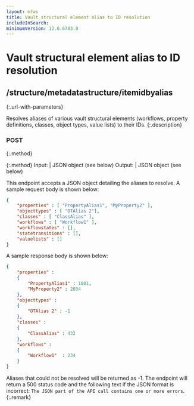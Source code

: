 ```yaml
---
layout: mfws
title: Vault structural element alias to ID resolution
includeInSearch: 
minimumVersion: 12.0.6783.0
---
```


# Vault structural element alias to ID resolution

## /structure/metadatastructure/itemidbyalias
{:.url-with-parameters}

Resolves aliases of various vault structural elements (workflows, property definitions, classes, object types, value lists) to their IDs.
{:.description}

### POST
{:.method}

{:.method}
Input: | JSON object (see below)
Output: | JSON object (see below)

This endpoint accepts a JSON object detailing the aliases to resolve.  A sample request body is shown below:

```json
{
	"properties" : [ "PropertyAlias1", "MyProperty2" ],
	"objecttypes" : [ "OTAlias 2"],
	"classes" : [ "ClassAlias" ],
	"workflows" : [ "Workflow1" ],
	"workflowstates" : [],
	"statetransitions" : [],
	"valuelists" : []
}
```

A sample response body is shown below:

```json
{
	"properties" : 
	{
		"PropertyAlias1" : 1001,
		"MyProperty2" : 2034
	},
	"objecttypes" :
	{
		"OTAlias 2" : -1
	},
	"classes" : 
	{
		"ClassAlias" : 432
	},
	"workflows" : 
	{
		"Workflow1"  : 234
	}
}
```

Aliases that could not be resolved will be returned as -1.  The endpoint will return a 500 status code and the following text if the JSON format is incorrect: `The JSON part of the API call contains one or more errors`.
{:.remark}